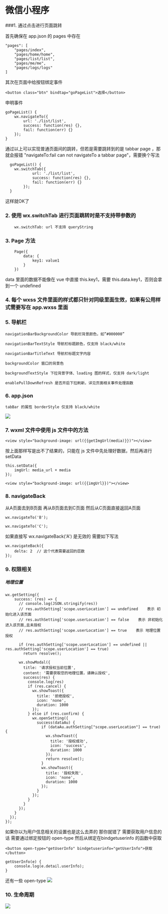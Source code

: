 # 微信小程序

###1. 通过点击进行页面跳转

首先确保在 app.json 的 pages 中存在

	"pages": [
		"pages/index",
		"pages/home/home",
		"pages/list/list",
		"pages/me/me",
		"pages/logs/logs"
	]

其次在页面中给按钮绑定事件

	<button class="btn" bindtap="goPageList">选择</button>

申明事件

	goPageList() {
		wx.navigateTo({
			url: './list/list',
			success: function(res) {},
			fail: function(err) {}
		});
	}

通过以上可以实现普通页面间的跳转，但若是需要跳转到的是 tabbar page ，那就会报错 "navigateTo:fail can not navigateTo a tabbar page"，需要换个写法

	  goPageList() {
	  	wx.switchTab({
				url: './list/list',
				success: function(res) {},
				fail: function(err) {}
			});
	  }

这样就OK了

### 2. 使用 wx.switchTab 进行页面跳转时是不支持带参数的

		wx.switchTab: url 不支持 queryString

### 3. Page 方法
		Page({
			data: {
				key1: value1
			}
		})

		
data 里面的数据不能像在 vue 中直接 this.key1，需要 this.data.key1，否则会拿到一个 undefined

### 4. 每个 wxss 文件里面的样式都只针对同级里面生效，如果有公用样式需要写在 app.wxss 里面

### 5. 导航栏

	navigationBarBackgroundColor 导航栏背景颜色，如”#000000”

	navigationBarTextStyle 导航栏标题颜色，仅支持 black/white

	navigationBarTitleText 导航栏标题文字内容

	backgroundColor 窗口的背景色

	backgroundTextStyle 下拉背景字体、loading 图的样式，仅支持 dark/light

	enablePullDownRefresh 是否开启下拉刷新，详见页面相关事件处理函数


### 6. app.json
	tabBar 的属性 borderStyle 仅支持 black/white
	
![](20181217/tabBar.png)


### 7. wxml 文件中使用 js 文件中的方法
	<view style="background-image: url({{getImgUrl(media)}})"></view>

按上面那样写是出不了结果的，只能在 js 文件中先处理好数据，然后再进行 setData


```
this.setData({
	imgUrl: media_url + media
});
```

	<view style="background-image: url({{imgUrl}})"></view>
	
### 8. navigateBack
从A页面去到B页面 再从B页面去到C页面 然后从C页面直接返回A页面

	wx.navigateTo('B');
	
	wx.navigateTo('C');
	
如果直接写 wx.navigateBack('A') 是无效的 需要如下写法
	
	wx.navigateBack({
		delta: 2  // 这个代表需要返回的层数
	});
	
### 9. 权限相关
##### 地理位置
```
wx.getSetting({
    success: (res) => {
      // console.log(JSON.stringify(res))
      // res.authSetting['scope.userLocation'] == undefined    表示 初始化进入该页面
      // res.authSetting['scope.userLocation'] == false    表示 非初始化进入该页面,且未授权
      // res.authSetting['scope.userLocation'] == true    表示 地理位置授权

      if (res.authSetting['scope.userLocation'] == undefined || res.authSetting['scope.userLocation'] == true)
        return resolve();

      wx.showModal({
        title: '请求授权当前位置',
        content: '需要获取您的地理位置，请确认授权',
        success(res) {
          console.log(res)
          if (res.cancel) {
            wx.showToast({
              title: '拒绝授权',
              icon: 'none',
              duration: 1000
            });
          } else if (res.confirm) {
            wx.openSetting({
              success(dataAu) {
                if (dataAu.authSetting["scope.userLocation"] == true) {
                  wx.showToast({
                    title: '授权成功',
                    icon: 'success',
                    duration: 1000
                  });
                  return resolve();
                }
                wx.showToast({
                  title: '授权失败',
                  icon: 'none',
                  duration: 1000
                });
              }
            });
          }
        }
      });
    }
  });
});
```
如果你以为用户信息相关的设置也是这么去弄的 那你就错了
需要获取用户信息的话 需要通过绑定按钮的 open-type 然后从绑定在bindgetuserinfo 的函数中获取

```
<button open-type="getUserInfo" bindgetuserinfo="getUserInfo">获取</button>
```
```
getUserInfo(e) {
	console.log(e.detail.userInfo);
}
```
还有一些 open-type 
![](20181224/open-type.png)

### 10. 生命周期
![](20181227/生命周期.png)